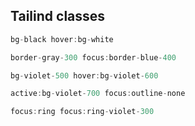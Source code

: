 ## Tailind classes
```javascript
bg-black hover:bg-white

border-gray-300 focus:border-blue-400

bg-violet-500 hover:bg-violet-600 

active:bg-violet-700 focus:outline-none 

focus:ring focus:ring-violet-300

```